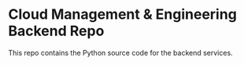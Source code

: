# Cloud Management & Engineering Backend Repo
This repo contains the Python source code for the backend services.
